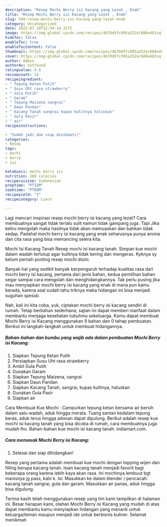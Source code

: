 ```yaml
---
description: "Resep Mochi Berry isi Kacang yang Lezat , Enak"
title: "Resep Mochi Berry isi Kacang yang Lezat , Enak"
slug: 549-resep-mochi-berry-isi-kacang-yang-lezat-enak
category: Uncategorized
date: 2022-07-10T22:54:14.317Z
image: https://img-global.cpcdn.com/recipes/4b70d5fc995a2524/680x482cq70/mochi-berry-isi-kacang-foto-resep-utama.jpg
hideToc: false
enableToc: true
enableTocContent: false
thumbnail: https://img-global.cpcdn.com/recipes/4b70d5fc995a2524/680x482cq70/mochi-berry-isi-kacang-foto-resep-utama.jpg
cover: https://img-global.cpcdn.com/recipes/4b70d5fc995a2524/680x482cq70/mochi-berry-isi-kacang-foto-resep-utama.jpg
author: Admin
authorAv: notfound
ratingvalue: 4.8
reviewcount: 14
recipeingredient:
- " Tepung Ketan Putih"
- " Susu Uht rasa strawberry"
- " Gula Putih"
- " Garam"
- " Tepung Maizena sangrai"
- " Daun Pandan"
- " Kacang Tanah sangrai kupas kulitnya haluskan"
- " Gula Pasir"
- " air"
recipeinstructions:

- "Sudah jadi dan siap dinikmati!"
categories:
- Resep
tags:
- mochi
- berry
- isi

katakunci: mochi berry isi 
nutrition: 269 calories
recipecuisine: Indonesian
preptime: "PT32M"
cooktime: "PT60M"
recipeyield: "3"
recipecategory: Lunch

---
```



Lagi mencari inspirasi resep mochi berry isi kacang yang lezat? Cara membuatnya sangat tidak terlalu sulit namun tidak gampang juga. Tapi Jika keliru mengolah maka hasilnya tidak akan memuaskan dan bahkan tidak sedap. Padahal mochi berry isi kacang yang enak seharusnya punya aroma dan cita rasa yang bisa memancing selera kita.


Mochi Isi Kacang Tanah Resep mochi isi kacang tanah. Simpan kue mochi dalam wadah tertutup agar kulitnya tidak kering dan mengeras. Kyknya sy belum pernah posting resep mochi disini.

Banyak hal yang sedikit banyak berpengaruh terhadap kualitas rasa dari mochi berry isi kacang, pertama dari jenis bahan, kedua pemilihan bahan segar sampai cara mengolah dan menghidangkannya. Tak perlu pusing jika mau menyiapkan mochi berry isi kacang yang enak di mana pun kamu berada, karena asal sudah tahu triknya maka hidangan ini bisa menjadi suguhan spesial.


Nah, kali ini kita coba, yuk, ciptakan mochi berry isi kacang sendiri di rumah. Tetap berbahan sederhana, sajian ini dapat memberi manfaat dalam membantu menjaga kesehatan tubuhmu sekeluarga. Kamu dapat membuat Mochi Berry isi Kacang menggunakan 9 bahan dan 0 tahap pembuatan. Berikut ini langkah-langkah untuk membuat hidangannya.

<!--inarticleads1-->

##### Bahan-bahan dan bumbu yang wajib ada dalam pembuatan Mochi Berry isi Kacang:

1. Siapkan  Tepung Ketan Putih
1. Persiapkan  Susu Uht rasa strawberry
1. Ambil  Gula Putih
1. Gunakan  Garam
1. Siapkan  Tepung Maizena, sangrai
1. Siapkan  Daun Pandan
1. Siapkan  Kacang Tanah, sangrai, kupas kulitnya, haluskan
1. Gunakan  Gula Pasir
1. Siapkan  air


Cara Membuat Kue Mochi : Campurkan tepung ketan bersama air bersih dalam satu wadah, aduk hingga merata. Tuang santan kedalam tepung beras, aduk terus hingga adonan dapat dipulung. Berikut adalah resep kue mochi isi kacang tanah yang bisa dicoba di rumah, cara membuatnya juga mudah lho. Bahan-bahan kue mochi isi kacang tanah. indiamart.com. 

<!--inarticleads2-->

##### Cara memasak Mochi Berry isi Kacang:


1. Selesai dan siap dihidangkan!

Resep yang pertama adalah membuat kue mochi dengan topping wijen dan filling berupa kacang tanah. Isian kacang tanah menjadi favorit bagi beberapa orang karena lebih kaya akan rasa. Ini mochinya lembuut bgt manisnya jg pass, kalo k. Isi: Masukkan ke dalam blender / pencacah: kacang tanah sangrai, gula dan garam. Masukkan air panas, aduk hingga bisa digulung. 

Terima kasih telah menggunakan resep yang tim kami tampilkan di halaman ini. Besar harapan kami, olahan Mochi Berry isi Kacang yang mudah di atas dapat membantu kamu menyiapkan hidangan yang menarik untuk keluarga/teman maupun menjadi ide untuk berbisnis kuliner. Selamat menikmati
